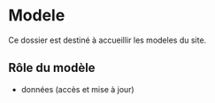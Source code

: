 # Modele
Ce dossier est destiné à accueillir les modeles du site.

## Rôle du modèle 
- données (accès et mise à jour)

